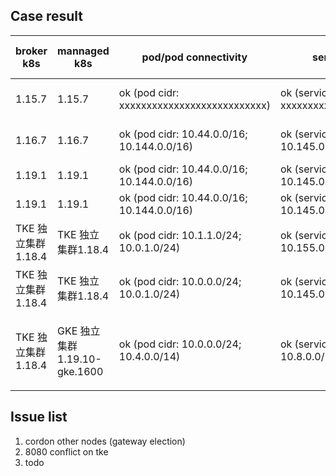 
## Case result

|     broker k8s     |         mannaged k8s          |            pod/pod connectivity            |               service discovery               |         CNI version       |  deployment mode | kube-proxy mode | note |
|   -------------    |         -------------         |                -------------               |                 -------------                 |        -------------      |   -------------  | ------------- | ------------- |
|      1.15.7        |            1.15.7             | ok (pod cidr: xxxxxxxxxxxxxxxxxxxxxxxxxxx) | ok (service cidr: xxxxxxxxxxxxxxxxxxxxxxxxxxx) |       flannel v0.14.0    |    On-Premise    |   iptables    | subctl v0.6.0-dev |
|      1.16.7        |            1.16.7             | ok (pod cidr: 10.44.0.0/16; 10.144.0.0/16) | ok (service cidr: 10.45.0.0/16; 10.145.0.0/16) |      calicoctl v3.18.4   |    On-Premise    |   iptables    | subctl v0.9.0-dev |
|      1.19.1        |            1.19.1             | ok (pod cidr: 10.44.0.0/16; 10.144.0.0/16) | ok (service cidr: 10.45.0.0/16; 10.145.0.0/16) |      calicoctl v3.18.4   |    On-Premise    |     ipvs      | subctl v0.9.0 |
|      1.19.1        |            1.19.1             | ok (pod cidr: 10.44.0.0/16; 10.144.0.0/16) | ok (service cidr: 10.45.0.0/16; 10.145.0.0/16) |      calicoctl v3.18.4   |    On-Premise    |   iptables    | subctl v0.9.0 |
| TKE 独立集群1.18.4 |       TKE 独立集群1.18.4      | ok (pod cidr: 10.1.1.0/24; 10.0.1.0/24)    | ok (service cidr: 10.55.0.0/24; 10.155.0.0/24) |           VPC-CNI           |     Cloud     |   ipvs   |  subctl v0.9.0; |
| TKE 独立集群1.18.4 |       TKE 独立集群1.18.4      | ok (pod cidr: 10.0.0.0/24; 10.0.1.0/24)    | ok (service cidr: 10.45.0.0/24; 10.145.0.0/24) |           VPC-CNI           |     Cloud     | iptables |  subctl v0.9.0; |
| TKE 独立集群1.18.4 |  GKE 独立集群1.19.10-gke.1600 | ok (pod cidr: 10.0.0.0/24; 10.4.0.0/14)    | ok (service cidr: 10.45.0.0/24; 10.8.0.0/20)   | VPC-CNI; VPC-native traffic routing | Cloud | iptables |  subctl v0.9.0  |


## Issue list

1. cordon other nodes (gateway election)
2. 8080 conflict on tke
3. todo
